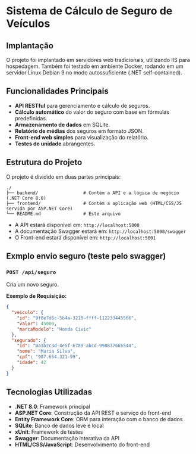 # Sistema de Cálculo de Seguro de Veículos


##  Implantação

O projeto foi implantado em servidores web tradicionais, utilizando IIS para hospedagem.
Também foi testado em ambiente Docker, rodando em um servidor Linux Debian 9 no modo autossuficiente (.NET self-contained).


## Funcionalidades Principais

- **API RESTful** para gerenciamento e cálculo de seguros.
- **Cálculo automático** do valor do seguro com base em fórmulas predefinidas.
- **Armazenamento de dados** em SQLite.
- **Relatório de médias** dos seguros em formato JSON.
- **Front-end web simples** para visualização do relatório.
- **Testes de unidade** abrangentes.

## Estrutura do Projeto

O projeto é dividido em duas partes principais:

```
./
├── backend/                 # Contém a API e a lógica de negócio (.NET Core 8.0)
├── frontend/                # Contém a aplicação web (HTML/CSS/JS servida por ASP.NET Core)
└── README.md                # Este arquivo
```

- A API estará disponível em:       `http://localhost:5000`
- A documentação Swagger estará em: `http://localhost:5000/swagger`
- O Front-end estará disponível em: `http://localhost:5001`

##  Exmplo envio seguro (teste pelo swagger)

### `POST /api/seguro`
Cria um novo seguro.

**Exemplo de Requisição:**
```json
{
  "veiculo": {
    "id": "9f8e7d6c-5b4a-3210-ffff-112233445566",
    "valor": 45000,
    "marcaModelo": "Honda Civic"
  },
  "segurado": {
    "id": "0a1b2c3d-4e5f-6789-abcd-998877665544",
    "nome": "Maria Silva",
    "cpf": "987.654.321-99",
    "idade": 42
  }
}
```


## Tecnologias Utilizadas

- **.NET 8.0**: Framework principal
- **ASP.NET Core**: Construção da API REST e serviço do front-end
- **Entity Framework Core**: ORM para interação com o banco de dados
- **SQLite**: Banco de dados leve e local
- **xUnit**: Framework de testes
- **Swagger**: Documentação interativa da API
- **HTML/CSS/JavaScript**: Desenvolvimento do front-end


